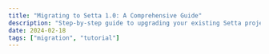 ```yaml
---
title: "Migrating to Setta 1.0: A Comprehensive Guide"
description: "Step-by-step guide to upgrading your existing Setta projects to version 1.0, including handling breaking changes."
date: 2024-02-18
tags: ["migration", "tutorial"]
---
```

